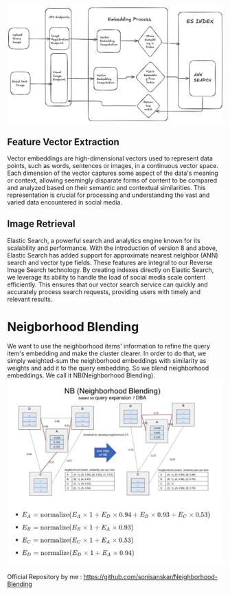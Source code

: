 ![Scaling Image Retrieval](arch.png)

## Feature Vector Extraction
Vector embeddings are high-dimensional vectors used to represent data points, such as words, sentences or images, in a continuous vector space. Each dimension of the vector captures some aspect of the data's meaning or context, allowing seemingly disparate forms of content to be compared and analyzed based on their semantic and contextual similarities. This representation is crucial for processing and understanding the vast and varied data encountered in social media. 

## Image Retrieval
Elastic Search, a powerful search and analytics engine known for its scalability and performance. With the introduction of version 8 and above, Elastic Search has added support for approximate nearest neighbor (ANN) search and vector type fields. These features are integral to our Reverse Image Search technology. By creating indexes directly on Elastic Search, we leverage its ability to handle the load of social media scale content efficiently. This ensures that our vector search service can quickly and accurately process search requests, providing users with timely and relevant results.


# Neigborhood Blending 
We want to use the neighborhood items' information to refine the query item's embedding and make the cluster clearer. In order to do that, we simply weighted-sum the neighborhood embeddings with similarity as weights and add it to the query embedding. So we blend neighborhood embeddings. We call it NB(Neighborhood Blending).
![](NeighborBlend.png)
![](formula.png)


Official Repository by me : https://github.com/sonisanskar/Neighborhood-Blending
